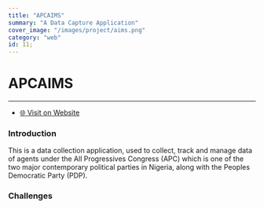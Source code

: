 ```yaml
---
title: "APCAIMS"
summary: "A Data Capture Application"
cover_image: "/images/project/aims.png"
category: "web"
id: 11;
---
```


# APCAIMS

---

- [🌐 Visit on Website](https:apcaims.org)

### Introduction

This is a data collection application, used to collect,
track and manage data of agents under the All Progressives Congress (APC)
which is one of the two major
contemporary political parties in Nigeria,
along with the Peoples Democratic Party (PDP).

### Challenges
